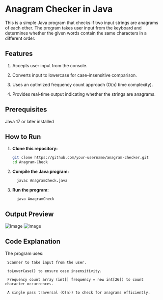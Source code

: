 # Anagram Checker in Java

 This is a simple Java program that checks if two input strings are anagrams of each other. The program takes user input from the keyboard and determines whether the given words contain the same characters in a different order.

## Features

 1. Accepts user input from the console.

 2. Converts input to lowercase for case-insensitive comparison.

 3. Uses an optimized frequency count approach (O(n) time complexity).

 4. Provides real-time output indicating whether the strings are anagrams.

## Prerequisites

  Java 17 or later installed

## How to Run

1. **Clone this repository:**
    ```bash
    git clone https://github.com/your-username/anagram-checker.git
    cd Anagram-Check
    
2. **Compile the Java program:**
   ```bash
     javac AnagramCheck.java

3. **Run the program:**
   ```bash
     java AnagramCheck

## Output Preview

   ![Image](https://github.com/user-attachments/assets/c020caf3-c37f-4baa-93e4-f7c7afbb7efa)
   ![Image](https://github.com/user-attachments/assets/bbaa1292-443f-44e6-8765-1dc39265993d)

## Code Explanation

   The program uses:

     Scanner to take input from the user.

     toLowerCase() to ensure case insensitivity.

     Frequency count array (int[] frequency = new int[26]) to count character occurrences.

     A single pass traversal (O(n)) to check for anagrams efficiently.
